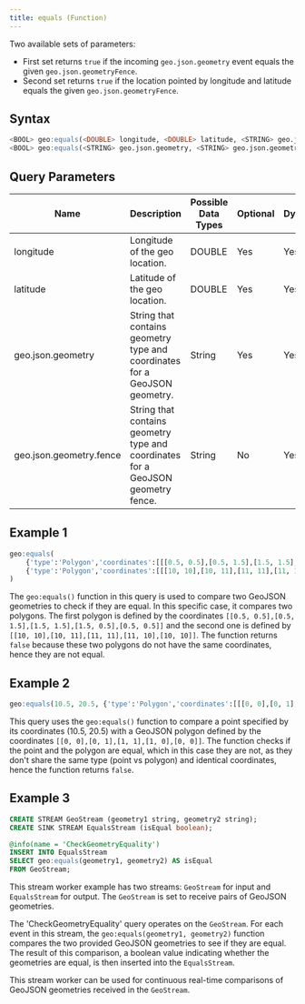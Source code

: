 ```yaml
---
title: equals (Function)
---
```


Two available sets of parameters:

- First set returns `true` if the incoming `geo.json.geometry` event equals the given `geo.json.geometryFence`.
- Second set returns `true` if the location pointed by longitude and latitude equals the given `geo.json.geometryFence`.

## Syntax

```sql
<BOOL> geo:equals(<DOUBLE> longitude, <DOUBLE> latitude, <STRING> geo.json.geometry.fence)
<BOOL> geo:equals(<STRING> geo.json.geometry, <STRING> geo.json.geometry.fence)
```

## Query Parameters

| Name              | Description                   | Possible Data Types | Optional | Dynamic |
|-------------------|-------------------------------|---------------------|----------|---------|
| longitude 	              | Longitude of the geo location.         | DOUBLE       | Yes       | Yes     |
| latitude | Latitude of the geo location.                  | DOUBLE              | Yes      | Yes     |
| geo.json.geometry          | String that contains geometry type and coordinates for a GeoJSON geometry. | String                | Yes      | Yes     |
| geo.json.geometry.fence         | String that contains geometry type and coordinates for a GeoJSON geometry fence. | String                | No      | Yes     |

## Example 1

```sql
geo:equals( 
    {'type':'Polygon','coordinates':[[[0.5, 0.5],[0.5, 1.5],[1.5, 1.5],[1.5, 0.5],[0.5, 0.5]]]} , 
    {'type':'Polygon','coordinates':[[[10, 10],[10, 11],[11, 11],[11, 10],[10, 10]]]}
)
```

The `geo:equals()` function in this query is used to compare two GeoJSON geometries to check if they are equal. In this specific case, it compares two polygons. The first polygon is defined by the coordinates `[[0.5, 0.5],[0.5, 1.5],[1.5, 1.5],[1.5, 0.5],[0.5, 0.5]]` and the second one is defined by `[[10, 10],[10, 11],[11, 11],[11, 10],[10, 10]]`. The function returns `false` because these two polygons do not have the same coordinates, hence they are not equal.

## Example 2

```sql
geo:equals(10.5, 20.5, {'type':'Polygon','coordinates':[[[0, 0],[0, 1],[1, 1],[1, 0],[0, 0]]]})
```

This query uses the `geo:equals()` function to compare a point specified by its coordinates (10.5, 20.5) with a GeoJSON polygon defined by the coordinates `[[0, 0],[0, 1],[1, 1],[1, 0],[0, 0]]`. The function checks if the point and the polygon are equal, which in this case they are not, as they don't share the same type (point vs polygon) and identical coordinates, hence the function returns `false`.

## Example 3

```sql
CREATE STREAM GeoStream (geometry1 string, geometry2 string);
CREATE SINK STREAM EqualsStream (isEqual boolean);

@info(name = 'CheckGeometryEquality')
INSERT INTO EqualsStream
SELECT geo:equals(geometry1, geometry2) AS isEqual
FROM GeoStream;
```

This stream worker example has two streams: `GeoStream` for input and `EqualsStream` for output. The `GeoStream` is set to receive pairs of GeoJSON geometries.

The 'CheckGeometryEquality' query operates on the `GeoStream`. For each event in this stream, the `geo:equals(geometry1, geometry2)` function compares the two provided GeoJSON geometries to see if they are equal. The result of this comparison, a boolean value indicating whether the geometries are equal, is then inserted into the `EqualsStream`.

This stream worker can be used for continuous real-time comparisons of GeoJSON geometries received in the `GeoStream`.
